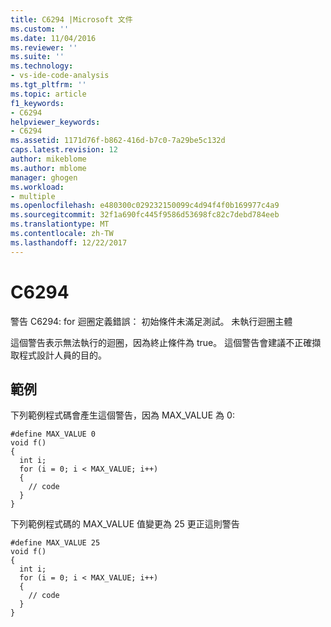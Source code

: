 ```yaml
---
title: C6294 |Microsoft 文件
ms.custom: ''
ms.date: 11/04/2016
ms.reviewer: ''
ms.suite: ''
ms.technology:
- vs-ide-code-analysis
ms.tgt_pltfrm: ''
ms.topic: article
f1_keywords:
- C6294
helpviewer_keywords:
- C6294
ms.assetid: 1171d76f-b862-416d-b7c0-7a29be5c132d
caps.latest.revision: 12
author: mikeblome
ms.author: mblome
manager: ghogen
ms.workload:
- multiple
ms.openlocfilehash: e480300c029232150099c4d94f4f0b169977c4a9
ms.sourcegitcommit: 32f1a690fc445f9586d53698fc82c7debd784eeb
ms.translationtype: MT
ms.contentlocale: zh-TW
ms.lasthandoff: 12/22/2017
---
```

# <a name="c6294"></a>C6294
警告 C6294: for 迴圈定義錯誤： 初始條件未滿足測試。 未執行迴圈主體  
  
 這個警告表示無法執行的迴圈，因為終止條件為 true。 這個警告會建議不正確擷取程式設計人員的目的。  
  
## <a name="example"></a>範例  
 下列範例程式碼會產生這個警告，因為 MAX_VALUE 為 0:  
  
```  
#define MAX_VALUE 0  
void f()  
{  
  int i;  
  for (i = 0; i < MAX_VALUE; i++)  
  {  
    // code   
  }  
}  
```  
  
 下列範例程式碼的 MAX_VALUE 值變更為 25 更正這則警告  
  
```  
#define MAX_VALUE 25  
void f()  
{  
  int i;  
  for (i = 0; i < MAX_VALUE; i++)  
  {  
    // code   
  }  
}  
```